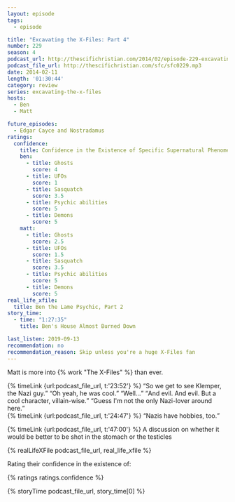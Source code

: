 ```yaml
---
layout: episode
tags:
  - episode

title: "Excavating the X-Files: Part 4"
number: 229
season: 4
podcast_url: http://thescifichristian.com/2014/02/episode-229-excavating-the-x-files-part-4/
podcast_file_url: http://thescifichristian.com/sfc/sfc0229.mp3
date: 2014-02-11
length: '01:30:44'
category: review
series: excavating-the-x-files
hosts:
  - Ben
  - Matt

future_episodes:
  - Edgar Cayce and Nostradamus
ratings:
  confidence:
    title: Confidence in the Existence of Specific Supernatural Phenomena
    ben:
      - title: Ghosts
        score: 4
      - title: UFOs
        score: 1
      - title: Sasquatch
        score: 3.5
      - title: Psychic abilities
        score: 5
      - title: Demons
        score: 5
    matt: 
      - title: Ghosts
        score: 2.5
      - title: UFOs
        score: 1.5
      - title: Sasquatch
        score: 3.5
      - title: Psychic abilities
        score: 5
      - title: Demons
        score: 5
real_life_xfile: 
  title: Ben the Lame Psychic, Part 2
story_time:
  - time: "1:27:35"
    title: Ben's House Almost Burned Down

last_listen: 2019-09-13
recommendation: no
recommendation_reason: Skip unless you're a huge X-Files fan 
---
```

Matt is more into {% work "The X-Files" %} than ever.

<div class="quote">
  {% timeLink {url:podcast_file_url, t:'23:52'} %}
  <q class="ben">So we get to see Klemper, the Nazi guy.</q>
  <q class="matt">Oh yeah, he was cool.</q>
  <q class="ben">Well...</q>
  <q class="matt">And evil. And evil. But a cool character, villain-wise.</q>
  <q class="ben">Guess I'm not the only Nazi-lover around here.</q>
</div>

<div class="quote">
  {% timeLink {url:podcast_file_url, t:'24:47'} %}
  <q class="ben">Nazis have hobbies, too.</q>
</div>

{% timeLink {url:podcast_file_url, t:'47:00'} %} A discussion on whether it would be better to be shot in the stomach or the testicles

{% realLifeXFile podcast_file_url, real_life_xfile %}

Rating their confidence in the existence of:

{% ratings ratings.confidence %}

{% storyTime podcast_file_url, story_time[0] %}